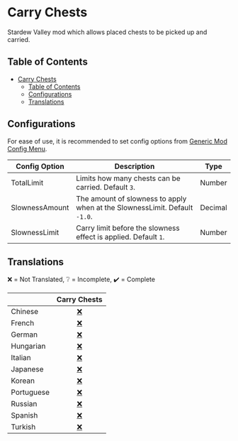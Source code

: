 # Carry Chests

Stardew Valley mod which allows placed chests to be picked up and carried.

## Table of Contents

- [Carry Chests](#carry-chests)
  - [Table of Contents](#table-of-contents)
  - [Configurations](#configurations)
  - [Translations](#translations)

## Configurations

For ease of use, it is recommended to set config options
from [Generic Mod Config Menu](https://www.nexusmods.com/stardewvalley/mods/5098).

<table>
<thead>
<tr>
<th>Config Option</th>
<th>Description</th>
<th>Type</th>
</tr>
</thead>
<tbody>
<tr>
<td>TotalLimit</td>
<td>Limits how many chests can be carried. Default <code>3</code>.</td>
<td>Number</td>
</tr>
<tr>
<td>SlownessAmount</td>
<td>The amount of slowness to apply when at the SlownessLimit. Default <code>-1.0</code>.</td>
<td>Decimal</td>
</tr>
<tr>
<td>SlownessLimit</td>
<td>Carry limit before the slowness effect is applied. Default <code>1</code>.</td>
<td>Number</td>
</tr>
</tbody>
</table>

## Translations

❌️ = Not Translated, ❔ = Incomplete, ✔️ = Complete

|            |         Carry Chests          |
| :--------- | :---------------------------: |
| Chinese    | [❌️](CarryChests/i18n/zh.json) |
| French     | [❌️](CarryChests/i18n/fr.json) |
| German     | [❌️](CarryChests/i18n/de.json) |
| Hungarian  | [❌️](CarryChests/i18n/hu.json) |
| Italian    | [❌️](CarryChests/i18n/it.json) |
| Japanese   | [❌️](CarryChests/i18n/ja.json) |
| Korean     | [❌️](CarryChests/i18n/ko.json) |
| Portuguese | [❌️](CarryChests/i18n/pt.json) |
| Russian    | [❌️](CarryChests/i18n/ru.json) |
| Spanish    | [❌️](CarryChests/i18n/es.json) |
| Turkish    | [❌️](CarryChests/i18n/tr.json) |